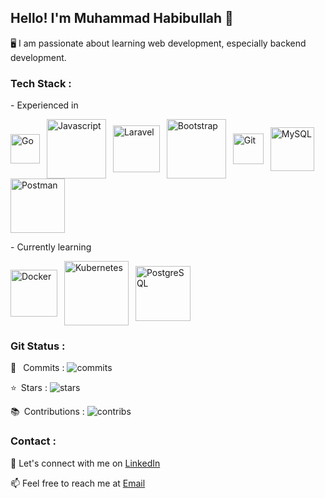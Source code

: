 ## Hello! I'm Muhammad Habibullah 👋

🖥️ I am passionate about learning web development, especially backend development.

### Tech Stack :
\- Experienced in

<a target="_blank" href="https://golang.org/"><img style="vertical-align: middle;" alt="Go" src="https://camo.githubusercontent.com/e802d161d007132467560257153f60bd5a3dee99c6d7a33296bb22869e7f9bdf/68747470733a2f2f696d672e736869656c64732e696f2f62616467652f676f2d2532333030414444382e7376673f7374796c653d666c6174266c6f676f3d676f266c6f676f436f6c6f723d7768697465" width="47"></a>&ensp;
<a target="_blank" href="https://www.javascript.com/"><img style="vertical-align: middle;" alt="Javascript" src="https://camo.githubusercontent.com/cbb8e4880d4bfab6d65ca222c95492345ecc8020a9c179729f9c35ddd789a632/68747470733a2f2f696d672e736869656c64732e696f2f62616467652f6a6176617363726970742d2532333332333333302e7376673f7374796c653d666c6174266c6f676f3d6a617661736372697074266c6f676f436f6c6f723d253233463744463145" width="95"></a>&ensp;
<a href="https://laravel.com/"><img style="vertical-align: middle;" alt="Laravel" src="https://camo.githubusercontent.com/9727a8121de21af26499a6391acefbd3d29a6edd8bd7fc63b5f7986768e19efa/68747470733a2f2f696d672e736869656c64732e696f2f62616467652f6c61726176656c2d2532334646324432302e7376673f7374796c653d666c6174266c6f676f3d6c61726176656c266c6f676f436f6c6f723d7768697465" width="75"></a>&ensp;
<a href="https://getbootstrap.com/"><img style="vertical-align: middle;" alt="Bootstrap" src="https://camo.githubusercontent.com/49240034f373b70aff8e4d220d00fd07e648561226d7e57028699c57a3283810/68747470733a2f2f696d672e736869656c64732e696f2f62616467652f626f6f7473747261702d2532333138313731372e7376673f7374796c653d666c6174266c6f676f3d626f6f747374726170266c6f676f436f6c6f723d626c756529" width="95"></a>&ensp;
<a href="https://git-scm.com/"><img style="vertical-align: middle;" alt="Git" src="https://camo.githubusercontent.com/1762ed4ce0161f115784744f90b805459d17f0068c6ae0a2e2051cc644dbb212/68747470733a2f2f696d672e736869656c64732e696f2f62616467652f6769742d2532334630353033332e7376673f7374796c653d666c6174266c6f676f3d676974266c6f676f436f6c6f723d7768697465" width="49"></a>&ensp;
<a target="_blank" href="https://www.mysql.com/"><img style="vertical-align: middle;" alt="MySQL" src="https://camo.githubusercontent.com/5af45f415d5f251fecedd661346237166a296de04a8f8b148440a1a28e6786ba/68747470733a2f2f696d672e736869656c64732e696f2f62616467652f6d7973716c2d2532333737374242342e7376673f7374796c653d666c6174266c6f676f3d6d7973716c266c6f676f436f6c6f723d7768697465" width="70"></a>&ensp;
<a target="_blank" href="https://www.postman.com/"><img style="vertical-align: middle;" alt="Postman" src="https://camo.githubusercontent.com/b152bfaf72055cdec5b9bfe86e89b49bb10ef49ec096e3b8d370698d42f5b9e7/68747470733a2f2f696d672e736869656c64732e696f2f62616467652f506f73746d616e2d4646364333373f7374796c653d666c6174266c6f676f3d706f73746d616e266c6f676f436f6c6f723d7768697465" width="87"></a>&ensp;

\- Currently learning

<a target="_blank" href="https://www.docker.com/"><img style="vertical-align: middle;" alt="Docker" src="https://camo.githubusercontent.com/08bee4768ef72a48d6036c78c789362ff66aca54648750e62207bd14a8434b75/68747470733a2f2f696d672e736869656c64732e696f2f62616467652f646f636b65722d2532333064623765642e7376673f7374796c653d666c6174266c6f676f3d646f636b6572266c6f676f436f6c6f723d7768697465" width="75"></a>&ensp;
<a target="_blank" href="https://kubernetes.io/"><img style="vertical-align: middle;" alt="Kubernetes" src="https://camo.githubusercontent.com/341c27b70e1be9d862a46ca838836ec74594b7ff4984dd0d2b4d1595facc0a46/68747470733a2f2f696d672e736869656c64732e696f2f62616467652f6b756265726e657465732d2532333332366365352e7376673f7374796c653d666c6174266c6f676f3d6b756265726e65746573266c6f676f436f6c6f723d7768697465" width="103"></a>&ensp;
<a target="_blank" href="https://www.postgresql.org"><img style="vertical-align: middle;" alt="PostgreSQL" src="https://camo.githubusercontent.com/9d005311bf65df61c42e9e5cd6e700fd3519703c569128d590cc10f203879cf4/68747470733a2f2f696d672e736869656c64732e696f2f62616467652f706f7374677265732d2532333331363139322e7376673f7374796c653d666c6174266c6f676f3d706f737467726573716c266c6f676f436f6c6f723d7768697465" width="88"></a>&ensp;

### Git Status :
:arrows_counterclockwise: &ensp;Commits : <img alt="commits" src="https://github-readme-stats-individuals.vercel.app/api/individual?username=hebobibun&show=commits&count_private=true&theme=dark">

:star:&ensp;Stars : <img alt="stars" src="https://github-readme-stats-individuals.vercel.app/api/individual?username=hebobibun&show=stars&count_private=true&theme=dark">

:books:&ensp;Contributions : <img alt="contribs" src="https://github-readme-stats-individuals.vercel.app/api/individual?username=hebobibun&show=contribs&count_private=true&theme=dark">

### Contact :

💬 Let's connect with me on <a href="https://www.linkedin.com/in/mhammadhabibullah/" target="_blank">LinkedIn<a/>

📫 Feel free to reach me at <a target="_blank" href="mailto:hebobibun@gmail.com" target="_blank">Email<a/>
